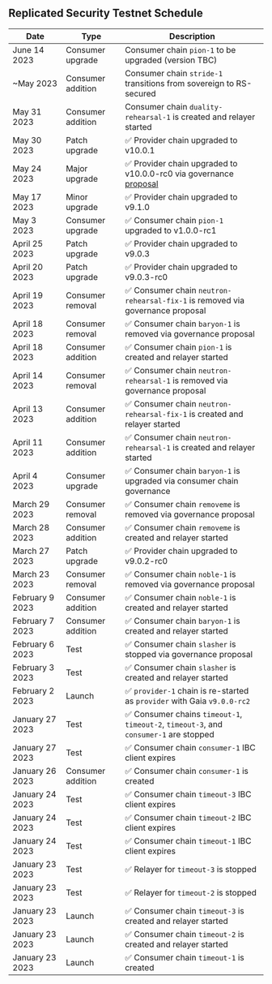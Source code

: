 ## Replicated Security Testnet Schedule

| Date            | Type              | Description                                                                                                                  |
| --------------- | ----------------- | ---------------------------------------------------------------------------------------------------------------------------- |
| June 14 2023    | Consumer upgrade  | Consumer chain `pion-1` to be upgraded (version TBC)                                                                         |
| ~May     2023   | Consumer addition | Consumer chain `stride-1` transitions from sovereign to RS-secured                                                           |
| May 31 2023     | Consumer addition | Consumer chain `duality-rehearsal-1` is created and relayer started                                                          |
| May 30 2023     | Patch upgrade     | ✅ Provider chain upgraded to v10.0.1                                                                                         |
| May 24 2023     | Major upgrade     | ✅ Provider chain upgraded to v10.0.0-rc0 via governance [proposal](https://explorer.rs-testnet.polypore.xyz/provider/gov/30) |
| May 17 2023     | Minor upgrade     | ✅ Provider chain upgraded to v9.1.0                                                                                          |
| May 3    2023   | Consumer upgrade  | ✅ Consumer chain `pion-1` upgraded to v1.0.0-rc1                                                                             |
| April 25 2023   | Patch upgrade     | ✅ Provider chain upgraded to v9.0.3                                                                                          |
| April 20 2023   | Patch upgrade     | ✅ Provider chain upgraded to v9.0.3-rc0                                                                                      |
| April 19 2023   | Consumer removal  | ✅ Consumer chain `neutron-rehearsal-fix-1` is removed via governance proposal                                                |
| April 18 2023   | Consumer removal  | ✅ Consumer chain `baryon-1` is removed via governance proposal                                                               |
| April 18 2023   | Consumer addition | ✅ Consumer chain `pion-1` is created and relayer started                                                                     |
| April 14 2023   | Consumer removal  | ✅ Consumer chain `neutron-rehearsal-1` is removed via governance proposal                                                    |
| April 13 2023   | Consumer addition | ✅ Consumer chain `neutron-rehearsal-fix-1` is created and relayer started                                                    |
| April 11 2023   | Consumer addition | ✅ Consumer chain `neutron-rehearsal-1` is created and relayer started                                                        |
| April 4  2023   | Consumer upgrade  | ✅ Consumer chain `baryon-1` is upgraded via consumer chain governance                                                        |
| March 29 2023   | Consumer removal  | ✅ Consumer chain `removeme` is removed via governance proposal                                                               |
| March 28 2023   | Consumer addition | ✅ Consumer chain `removeme` is created and relayer started                                                                   |
| March 27 2023   | Patch upgrade     | ✅ Provider chain upgraded to v9.0.2-rc0                                                                                      |
| March 23 2023   | Consumer removal  | ✅ Consumer chain `noble-1` is removed via governance proposal                                                                |
| February 9 2023 | Consumer addition | ✅ Consumer chain `noble-1` is created and relayer started                                                                    |
| February 7 2023 | Consumer addition | ✅ Consumer chain `baryon-1` is created and relayer started                                                                   |
| February 6 2023 | Test              | ✅ Consumer chain `slasher` is stopped via governance proposal                                                                |
| February 3 2023 | Test              | ✅ Consumer chain `slasher` is created and relayer started                                                                    |
| February 2 2023 | Launch            | ✅ `provider-1` chain is re-started as `provider` with Gaia `v9.0.0-rc2`                                                      |
| January 27 2023 | Test              | ✅ Consumer chains `timeout-1`, `timeout-2`, `timeout-3`, and `consumer-1` are stopped                                        |
| January 27 2023 | Test              | ✅ Consumer chain `consumer-1` IBC client expires                                                                             |
| January 26 2023 | Consumer addition | ✅ Consumer chain `consumer-1` is created                                                                                     |
| January 24 2023 | Test              | ✅ Consumer chain `timeout-3` IBC client expires                                                                              |
| January 24 2023 | Test              | ✅ Consumer chain `timeout-2` IBC client expires                                                                              |
| January 24 2023 | Test              | ✅ Consumer chain `timeout-1` IBC client expires                                                                              |
| January 23 2023 | Test              | ✅ Relayer for `timeout-3` is stopped                                                                                         |
| January 23 2023 | Test              | ✅ Relayer for `timeout-2` is stopped                                                                                         |
| January 23 2023 | Launch            | ✅ Consumer chain `timeout-3` is created and relayer started                                                                  |
| January 23 2023 | Launch            | ✅ Consumer chain `timeout-2` is created and relayer started                                                                  |
| January 23 2023 | Launch            | ✅ Consumer chain `timeout-1` is created                                                                                      |
